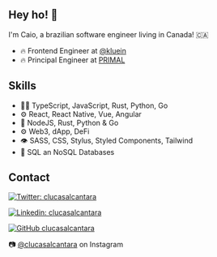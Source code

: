 ## Hey ho! 👋

I'm Caio, a brazilian software engineer living in Canada! :canada:

- 🔥 Frontend Engineer at [@kluein](https://github.com/kluein) 
- 🔥 Principal Engineer at [PRIMAL](https://www.primal.com)

## Skills
- 👨‍💻 TypeScript, JavaScript, Rust, Python, Go
- ⚙️ React, React Native, Vue, Angular
- :rocket: NodeJS, Rust, Python & Go
- ⚙️ Web3, dApp, DeFi
- 👁️ SASS, CSS, Stylus, Styled Components, Tailwind
- 💽 SQL an NoSQL Databases

## Contact

[![Twitter: clucasalcantara](https://img.shields.io/twitter/follow/clucasalcantara?style=social)](https://twitter.com/clucasalcantara)

[![Linkedin: clucasalcantara](https://img.shields.io/badge/-clucasalcantara-blue?style=flat-square&logo=Linkedin&logoColor=white&link=https://www.linkedin.com/in/clucasalcantara/)](https://www.linkedin.com/in/clucasalcantara/)

[![GitHub clucasalcantara](https://img.shields.io/github/followers/thaiane?label=follow&style=social)](https://github.com/clucasalcantara)


:camera: [@clucasalcantara](https://instagram.com/clucasalcantara) on Instagram
